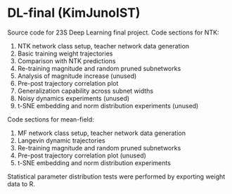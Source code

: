 # DL-final (KimJunoIST)
Source code for 23S Deep Learning final project. Code sections for NTK:

1. NTK network class setup, teacher network data generation
2. Basic training weight trajectories
3. Comparison with NTK predictions
4. Re-training magnitude and random pruned subnetworks
5. Analysis of magnitude increase (unused)
6. Pre-post trajectory correlation plot
7. Generalization capability across subnet widths
8. Noisy dynamics experiments (unused)
9. t-SNE embedding and norm distribution experiments (unused)
    
Code sections for mean-field:

1. MF network class setup, teacher network data generation
2. Langevin dynamic trajectories
3. Re-training magnitude and random pruned subnetworks
4. Pre-post trajectory correlation plot (unused)
5. t-SNE embedding and norm distribution experiments

Statistical parameter distribution tests were performed by exporting weight data to R.
